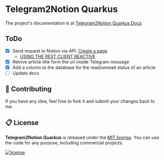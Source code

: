 # Telegram2Notion Quarkus

The project's documentation is at [Telegram2Notion Quarkus Docs](https://docs.page/polilluminato/telegram2notion-quarkus)

## ToDo

* [x] Send request to Notion via API: [Create a page](https://developers.notion.com/reference/post-page)
  * [USING THE REST CLIENT REACTIVE](https://quarkus.io/guides/rest-client-reactive)
* [x] Retrive article title form the url inside Telegram message
* [x] Add a column to the database for the read/unread status of an article
* [ ] Update docs

## 💎 Contributing

If you have any idea, feel free to fork it and submit your changes back to me.

## 📋 License

**Telegram2Notion Quarkus** is released under the [MIT license](LICENSE.md). You can use the code for any purpose, including commercial projects.

[![license](https://img.shields.io/badge/License-MIT-yellow.svg)](https://opensource.org/licenses/MIT)